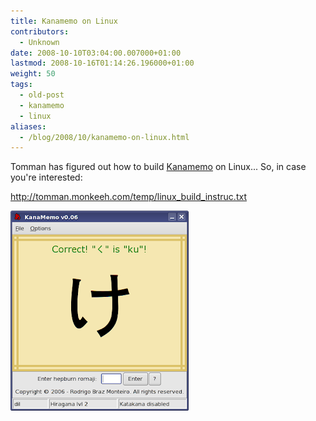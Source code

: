 ```yaml
---
title: Kanamemo on Linux
contributors:
  - Unknown
date: 2008-10-10T03:04:00.007000+01:00
lastmod: 2008-10-16T01:14:26.196000+01:00
weight: 50
tags:
  - old-post
  - kanamemo
  - linux
aliases:
  - /blog/2008/10/kanamemo-on-linux.html
---
```


Tomman has figured out how to build [Kanamemo](/blog/kanamemo-a-tool-for-the-apprentice-weeaboo/) on Linux... So, in case you're interested:

<http://tomman.monkeeh.com/temp/linux_build_instruc.txt>

![](/img/blog/old/kanamemo_linux_icon.png)
